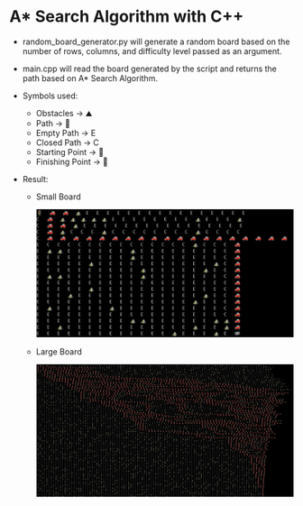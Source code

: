 # A* Search Algorithm with C++

- random_board_generator.py will generate a random board based on the number of rows, columns, and difficulty level passed as an argument.
- main.cpp will read the board generated by the script and returns the path based on A* Search Algorithm.

- Symbols used:

  - Obstacles -> ⛰️
  - Path -> 🚗
  - Empty Path -> E
  - Closed Path -> C
  - Starting Point -> 🚦
  - Finishing Point -> 🏁
  
  
- Result:

  - Small Board

    ![Small-Board](https://github.com/manoj-aryal/A-Star-Search-CPP/blob/master/examples/example.png)
    
    
  - Large Board

    ![Small-Board](https://github.com/manoj-aryal/A-Star-Search-CPP/blob/master/examples/large_board.png)

